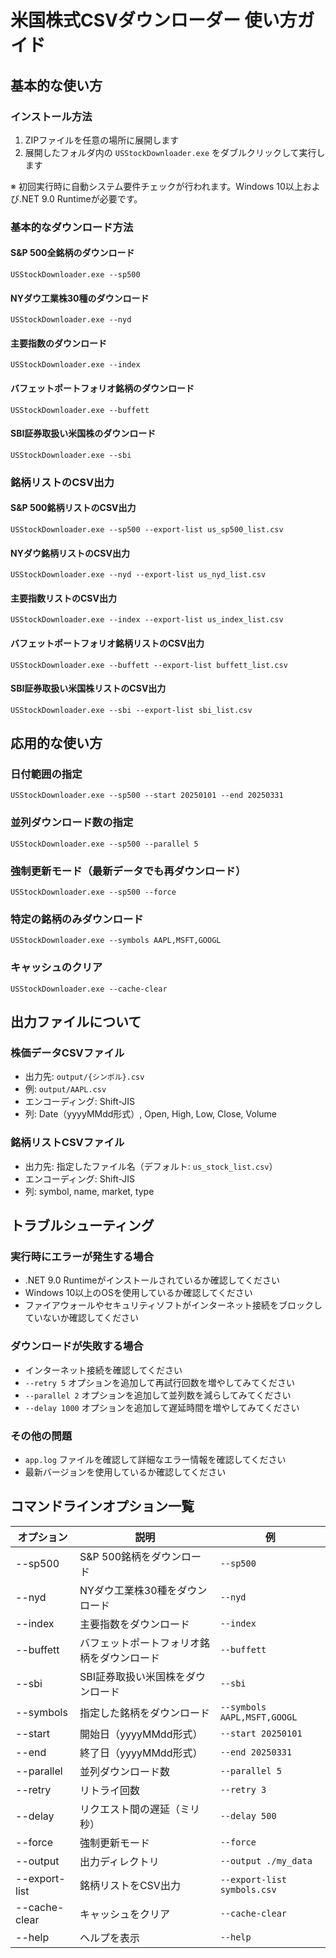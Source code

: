 # 米国株式CSVダウンローダー 使い方ガイド

## 基本的な使い方

### インストール方法
1. ZIPファイルを任意の場所に展開します
2. 展開したフォルダ内の `USStockDownloader.exe` をダブルクリックして実行します

※ 初回実行時に自動システム要件チェックが行われます。Windows 10以上および.NET 9.0 Runtimeが必要です。

### 基本的なダウンロード方法

#### S&P 500全銘柄のダウンロード
```
USStockDownloader.exe --sp500
```

#### NYダウ工業株30種のダウンロード
```
USStockDownloader.exe --nyd
```

#### 主要指数のダウンロード
```
USStockDownloader.exe --index
```

#### バフェットポートフォリオ銘柄のダウンロード
```
USStockDownloader.exe --buffett
```

#### SBI証券取扱い米国株のダウンロード
```
USStockDownloader.exe --sbi
```

### 銘柄リストのCSV出力

#### S&P 500銘柄リストのCSV出力
```
USStockDownloader.exe --sp500 --export-list us_sp500_list.csv
```

#### NYダウ銘柄リストのCSV出力
```
USStockDownloader.exe --nyd --export-list us_nyd_list.csv
```

#### 主要指数リストのCSV出力
```
USStockDownloader.exe --index --export-list us_index_list.csv
```

#### バフェットポートフォリオ銘柄リストのCSV出力
```
USStockDownloader.exe --buffett --export-list buffett_list.csv
```

#### SBI証券取扱い米国株リストのCSV出力
```
USStockDownloader.exe --sbi --export-list sbi_list.csv
```

## 応用的な使い方

### 日付範囲の指定
```
USStockDownloader.exe --sp500 --start 20250101 --end 20250331
```

### 並列ダウンロード数の指定
```
USStockDownloader.exe --sp500 --parallel 5
```

### 強制更新モード（最新データでも再ダウンロード）
```
USStockDownloader.exe --sp500 --force
```

### 特定の銘柄のみダウンロード
```
USStockDownloader.exe --symbols AAPL,MSFT,GOOGL
```

### キャッシュのクリア
```
USStockDownloader.exe --cache-clear
```

## 出力ファイルについて

### 株価データCSVファイル
- 出力先: `output/{シンボル}.csv`
- 例: `output/AAPL.csv`
- エンコーディング: Shift-JIS
- 列: Date（yyyyMMdd形式）, Open, High, Low, Close, Volume

### 銘柄リストCSVファイル
- 出力先: 指定したファイル名（デフォルト: `us_stock_list.csv`）
- エンコーディング: Shift-JIS
- 列: symbol, name, market, type

## トラブルシューティング

### 実行時にエラーが発生する場合
- .NET 9.0 Runtimeがインストールされているか確認してください
- Windows 10以上のOSを使用しているか確認してください
- ファイアウォールやセキュリティソフトがインターネット接続をブロックしていないか確認してください

### ダウンロードが失敗する場合
- インターネット接続を確認してください
- `--retry 5` オプションを追加して再試行回数を増やしてみてください
- `--parallel 2` オプションを追加して並列数を減らしてみてください
- `--delay 1000` オプションを追加して遅延時間を増やしてみてください

### その他の問題
- `app.log` ファイルを確認して詳細なエラー情報を確認してください
- 最新バージョンを使用しているか確認してください

## コマンドラインオプション一覧

| オプション | 説明 | 例 |
|------------|------|-----|
| --sp500 | S&P 500銘柄をダウンロード | `--sp500` |
| --nyd | NYダウ工業株30種をダウンロード | `--nyd` |
| --index | 主要指数をダウンロード | `--index` |
| --buffett | バフェットポートフォリオ銘柄をダウンロード | `--buffett` |
| --sbi | SBI証券取扱い米国株をダウンロード | `--sbi` |
| --symbols | 指定した銘柄をダウンロード | `--symbols AAPL,MSFT,GOOGL` |
| --start | 開始日（yyyyMMdd形式） | `--start 20250101` |
| --end | 終了日（yyyyMMdd形式） | `--end 20250331` |
| --parallel | 並列ダウンロード数 | `--parallel 5` |
| --retry | リトライ回数 | `--retry 3` |
| --delay | リクエスト間の遅延（ミリ秒） | `--delay 500` |
| --force | 強制更新モード | `--force` |
| --output | 出力ディレクトリ | `--output ./my_data` |
| --export-list | 銘柄リストをCSV出力 | `--export-list symbols.csv` |
| --cache-clear | キャッシュをクリア | `--cache-clear` |
| --help | ヘルプを表示 | `--help` |
